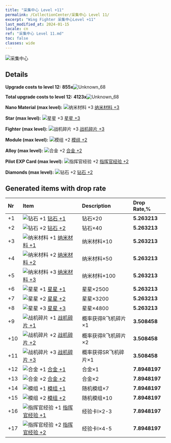 ```yaml
---
title: "采集中心 Level +11"
permalink: /CollectionCenter/采集中心 Level 11/
excerpt: "Wing Fighter 采集中心Level +11"
last_modified_at: 2024-01-15
locale: cn
ref: "采集中心 Level 11.md"
toc: false
classes: wide
---
```



  ![采集中心](/images/bh_img6.png)

## Details

 **Upgrade costs to level 12:** **855x**![Unknown_68](/images/item/bh_img25_p.png)

 **Total upgrade costs to level 12:** **4123x**![Unknown_68](/images/item/bh_img25_p.png)

 **Nano Material (max level):** ![纳米材料 +3](/images/cc/CC_Nano_Material_3_p.png) [纳米材料 +3](/cn/CollectionCenter/纳米材料_3/)

 **Star (max level):** ![星星 +3](/images/cc/CC_Star_3_p.png) [星星 +3](/cn/CollectionCenter/星星_3/)

 **Fighter (max level):** ![战机碎片 +3](/images/cc/CC_Fighter_Shard_3_p.png) [战机碎片 +3](/cn/CollectionCenter/战机碎片_3/)

 **Module (max level):** ![模组 +2](/images/cc/CC_Module_2_p.png) [模组 +2](/cn/CollectionCenter/模组_2/)

 **Alloy (max level):** ![合金 +2](/images/cc/CC_Alloy_Plate_2_p.png) [合金 +2](/cn/CollectionCenter/合金_2/)

 **Pilot EXP Card (max level):** ![指挥官经验 +2](/images/cc/CC_Commander_EXP_Card_2_p.png) [指挥官经验 +2](/cn/CollectionCenter/指挥官经验_2/)

 **Diamonds (max level):** ![钻石 +2](/images/cc/CC_Diamond_2_p.png) [钻石 +2](/cn/CollectionCenter/钻石_2/)

## Generated items with drop rate

  |  Nr |     Item   |    Description   |  Drop Rate,% |
  |:----|:-----------|:-----------------|:-------------|
  | +1 | ![钻石 +1](/images/cc/CC_Diamond_1_p.png) [钻石 +1](/cn/CollectionCenter/钻石_1/) | 钻石×20 | **5.263213** |
  | +2 | ![钻石 +2](/images/cc/CC_Diamond_2_p.png) [钻石 +2](/cn/CollectionCenter/钻石_2/) | 钻石×40 | **5.263213** |
  | +3 | ![纳米材料 +1](/images/cc/CC_Nano_Material_1_p.png) [纳米材料 +1](/cn/CollectionCenter/纳米材料_1/) | 纳米材料×10 | **5.263213** |
  | +4 | ![纳米材料 +2](/images/cc/CC_Nano_Material_2_p.png) [纳米材料 +2](/cn/CollectionCenter/纳米材料_2/) | 纳米材料×50 | **5.263213** |
  | +5 | ![纳米材料 +3](/images/cc/CC_Nano_Material_3_p.png) [纳米材料 +3](/cn/CollectionCenter/纳米材料_3/) | 纳米材料×100 | **5.263213** |
  | +6 | ![星星 +1](/images/cc/CC_Star_1_p.png) [星星 +1](/cn/CollectionCenter/星星_1/) | 星星×2500 | **5.263213** |
  | +7 | ![星星 +2](/images/cc/CC_Star_2_p.png) [星星 +2](/cn/CollectionCenter/星星_2/) | 星星×3200 | **5.263213** |
  | +8 | ![星星 +3](/images/cc/CC_Star_3_p.png) [星星 +3](/cn/CollectionCenter/星星_3/) | 星星×4800 | **5.263213** |
  | +9 | ![战机碎片 +1](/images/cc/CC_Fighter_Shard_1_p.png) [战机碎片 +1](/cn/CollectionCenter/战机碎片_1/) | 概率获得R飞机碎片×1 | **3.508458** |
  | +10 | ![战机碎片 +2](/images/cc/CC_Fighter_Shard_2_p.png) [战机碎片 +2](/cn/CollectionCenter/战机碎片_2/) | 概率获得R飞机碎片×2 | **3.508458** |
  | +11 | ![战机碎片 +3](/images/cc/CC_Fighter_Shard_3_p.png) [战机碎片 +3](/cn/CollectionCenter/战机碎片_3/) | 概率获得SR飞机碎片×1 | **3.508458** |
  | +12 | ![合金 +1](/images/cc/CC_Alloy_Plate_1_p.png) [合金 +1](/cn/CollectionCenter/合金_1/) | 合金×1 | **7.8948197** |
  | +13 | ![合金 +2](/images/cc/CC_Alloy_Plate_2_p.png) [合金 +2](/cn/CollectionCenter/合金_2/) | 合金×2 | **7.8948197** |
  | +14 | ![模组 +1](/images/cc/CC_Module_1_p.png) [模组 +1](/cn/CollectionCenter/模组_1/) | 随机模组×7 | **7.8948197** |
  | +15 | ![模组 +2](/images/cc/CC_Module_2_p.png) [模组 +2](/cn/CollectionCenter/模组_2/) | 随机模组×10 | **7.8948197** |
  | +16 | ![指挥官经验 +1](/images/cc/CC_Commander_EXP_Card_1_p.png) [指挥官经验 +1](/cn/CollectionCenter/指挥官经验_1/) | 经验卡I×2-3 | **7.8948197** |
  | +17 | ![指挥官经验 +2](/images/cc/CC_Commander_EXP_Card_2_p.png) [指挥官经验 +2](/cn/CollectionCenter/指挥官经验_2/) | 经验卡I×4-5 | **7.8948197** |

